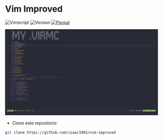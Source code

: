 # Vim Improved

![Vimscript](https://img.shields.io/badge/vimscript-VIM-green?style=for-the-badge&logo=vim&logoColor=green&label=vimscript&labelColor=gray&color=48cc30)
![Version](https://img.shields.io/badge/9.1-k4?style=for-the-badge&label=Version&labelColor=black)
[![Paypal](https://img.shields.io/badge/coffe-e?style=for-the-badge&logo=buymeacoffee&logoColor=b2b2b2&label=buy%20me%20a&labelColor=red&color=14bcb9)](https://paypal.me/buymeacoffe1996?country.x=VE&locale.x=es_XC)

![Descripción de la imagen](img/img.png)

 * Clone este repositorio: 
```sh
git clone https://github.com/isaac1965/vim-improved
```
